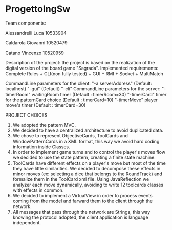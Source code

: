 # ProgettoIngSw
Team components:

Alessandrelli Luca 10533904

Caldarola Giovanni 10520479

Catano Vincenzo 10520959


Description of the project: the project is based on the realization of the digital version of the board game "Sagrada".
Implemented requirements: Complete Rules + CLI(non fully tested) + GUI + RMI + Socket + MultiMatch

CommandLine parameters for the client:
      "-a serverAddress" (Default: localhost)
      "-gui" (Default)
      "-cli"
CommandLine parameters for the server:
      "-timerRoom" waitingRoom timer (Default : timerRoom=30)
	    "-timerCard" timer for the patternCard choice (Default : timerCard=10)
	    "-timerMove" player move's timer (Default : timerCard=30)

PROJECT CHOICES

1) We adopted the pattern MVC.
2) We decided to have a centralized architecture to avoid duplicated data.
3) We chose to represent ObjectiveCards, ToolCards and WindowPatternCards in a XML format, this way we avoid hard coding information inside Classes.
4) In order to implement game turns and to control the player's moves flow we decided to use the state pattern, creating a finite state machine.
5) ToolCards have different effects on a player's move but most of the time they have little similarities. We decided to decompose these effects in minor moves (ex: selecting a dice that belongs to the RoundTrack) and formalize them in the ToolCard xml file. Using JavaReflection we analyzer each move dynamically, avoiding to write 12 toolcards classes with effects in common.  
6) We decided to implement a VirtualView in order to process events coming from the model and farward them to the client through the network.
7) All messages that pass through the network are Strings, this way knowing the protocol adopted, the client application is language independent.
